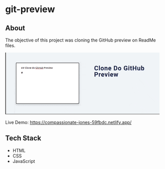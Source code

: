 # git-preview

## About
The objective of this project was cloning the GitHub preview on ReadMe files.  

<img src="https://github.com/TauDuque/git-preview/blob/main/markdownfinal2.gif" />

Live Demo: https://compassionate-jones-59fbdc.netlify.app/

## Tech Stack
<ul>
  <li> HTML
    <li> CSS
      <li> JavaScript
        </ul>
